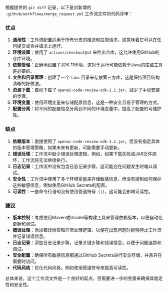 根据提供的 `git diff` 记录，以下是对新增的 `.github/workflows/merge_request.yml` 工作流文件的代码评审：

### 优点

1. **通用性**：工作流配置适用于所有分支的推送和拉取请求，这意味着它可以在任何提交或合并请求上运行。
2. **环境设置**：使用了 `actions/checkout@v2` 来检出仓库，这允许使用GitHub的仓库环境。
3. **依赖管理**：正确地设置了JDK 11环境，这对于运行可能依赖于Java的库或工具是必要的。
4. **文件和目录管理**：创建了一个 `libs` 目录来存放第三方库，这是保持项目结构清晰的好做法。
5. **资源下载**：自动下载了 `openai-code-review-sdk-1.1.jar`，减少了手动安装的步骤。
6. **环境变量**：使用环境变量来存储配置信息，这是一种安全且易于管理的方式。
7. **配置分离**：将不同的配置信息分离到不同的环境变量中，提高了配置的可维护性。

### 缺点

1. **依赖版本**：直接使用了 `openai-code-review-sdk-1.1.jar`，但没有指定具体的版本管理策略，如果未来有更新，可能需要手动更新。
2. **错误处理**：工作流中缺少错误处理逻辑，例如，如果下载失败或JAR文件损坏，工作流将无法继续执行。
3. **日志记录**：工作流中没有包含日志记录步骤，这可能会在问题发生时难以调试。
4. **安全性**：工作流中使用了多个环境变量来存储敏感信息，但没有提到如何保护这些敏感信息，例如使用GitHub Secrets的配置。
5. **可读性**：一些命令行语句没有使用管道符号（`|`），这可能会影响可读性。

### 建议

- **版本控制**：考虑使用Maven或Gradle等构建工具来管理依赖版本，以便自动化更新和测试。
- **错误处理**：添加错误检查和异常处理逻辑，以便在出现问题时能够停止工作流并记录错误信息。
- **日志记录**：添加日志记录步骤，记录关键步骤和错误信息，以便于问题追踪和调试。
- **安全配置**：确保所有敏感信息都通过GitHub Secrets进行安全存储，并且只在需要时访问。
- **代码风格**：优化代码风格，例如使用管道符号来提高可读性。

总体来说，这个工作流文件是一个良好的起点，但需要进一步的完善来确保其稳定性和安全性。